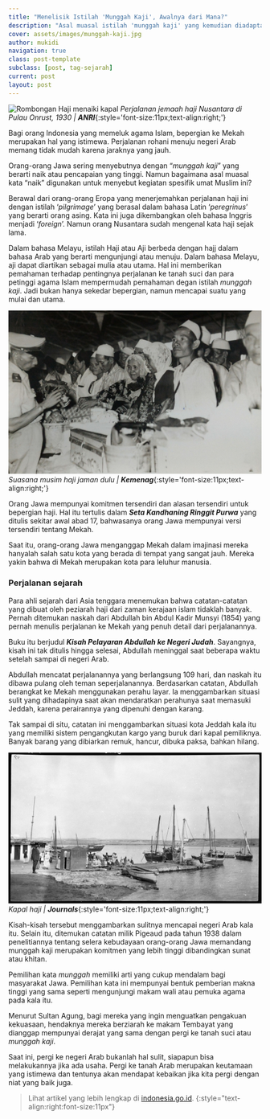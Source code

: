 ```yaml
---
title: "Menelisik Istilah 'Munggah Kaji', Awalnya dari Mana?"
description: "Asal muasal istilah 'munggah kaji' yang kemudian diadaptasi menjadi 'naik haji' dalam bahasa Indonesia untuk menyebutkan pelaksanaan Ibadah Haji umat Muslim"
cover: assets/images/munggah-kaji.jpg
author: mukidi
navigation: true
class: post-template
subclass: [post, tag-sejarah]
current: post
layout: post
---
```


![Rombongan Haji menaiki kapal](https://indonesia.go.id/assets/img/content_image/1562815939_Jemaah_haji_di_Pulau_Onrust,_1930.jpeg)
_Perjalanan jemaah haji Nusantara di Pulau Onrust, 1930 | **ANRI**_{:style='font-size:11px;text-align:right;'}

Bagi orang Indonesia yang memeluk agama Islam, bepergian ke Mekah merupakan hal yang istimewa. Perjalanan rohani menuju negeri Arab memang tidak mudah karena jaraknya yang jauh.

Orang-orang Jawa sering menyebutnya dengan “_munggah kaji_” yang berarti naik atau pencapaian yang tinggi. Namun bagaimana asal muasal kata “naik” digunakan untuk menyebut kegiatan spesifik umat Muslim ini?

Berawal dari orang-orang Eropa yang menerjemahkan perjalanan haji ini dengan istilah ‘_pilgrimage_’ yang berasal dalam bahasa Latin ‘_peregrinus_’ yang berarti orang asing. Kata ini juga dikembangkan oleh bahasa Inggris menjadi ‘_foreign_’. Namun orang Nusantara sudah mengenal kata haji sejak lama.

Dalam bahasa Melayu, istilah Haji atau Aji berbeda dengan hajj dalam bahasa Arab yang berarti mengunjungi atau menuju. Dalam bahasa Melayu, aji dapat diartikan sebagai mulia atau utama. Hal ini memberikan pemahaman terhadap pentingnya perjalanan ke tanah suci dan para petinggi agama Islam mempermudah pemahaman degan istilah _munggah kaji_. Jadi bukan hanya sekedar bepergian, namun mencapai suatu yang mulai dan utama.

![Suasana musim Haji](/assets/images/suasana-musim-haji.jpg)
_Suasana musim haji jaman dulu | **Kemenag**_{:style='font-size:11px;text-align:right;'}

Orang Jawa mempunyai komitmen tersendiri dan alasan tersendiri untuk bepergian haji. Hal itu tertulis dalam _**Seta Kandhaning Ringgit Purwa**_ yang ditulis sekitar awal abad 17, bahwasanya orang Jawa mempunyai versi tersendiri tentang Mekah.

Saat itu, orang-orang Jawa menganggap Mekah dalam imajinasi mereka hanyalah salah satu kota yang berada di tempat yang sangat jauh. Mereka yakin bahwa di Mekah merupakan kota para leluhur manusia.

### Perjalanan sejarah

Para ahli sejarah dari Asia tenggara menemukan bahwa catatan-catatan yang dibuat oleh peziarah haji dari zaman kerajaan islam tidaklah banyak. Pernah ditemukan naskah dari Abdullah bin Abdul Kadir Munsyi (1854) yang pernah menulis perjalanan ke Mekah yang penuh detail dari perjalanannya.

Buku itu berjudul _**Kisah Pelayaran Abdullah ke Negeri Judah**_. Sayangnya, kisah ini tak ditulis hingga selesai, Abdullah meninggal saat beberapa waktu setelah sampai di negeri Arab.

Abdullah mencatat perjalanannya yang berlangsung 109 hari, dan naskah itu dibawa pulang oleh teman seperjalanannya. Berdasarkan catatan, Abdullah berangkat ke Mekah menggunakan perahu layar. Ia menggambarkan situasi sulit yang dihadapinya saat akan mendaratkan perahunya saat memasuki Jeddah, karena perairannya yang dipenuhi dengan karang.

Tak sampai di situ, catatan ini menggambarkan situasi kota Jeddah kala itu yang memiliki sistem pengangkutan kargo yang buruk dari kapal pemiliknya. Banyak barang yang dibiarkan remuk, hancur, dibuka paksa, bahkan hilang.

![Kapal haji](/assets/images/kapal-haji.jpg)
_Kapal haji | **Journals**_{:style='font-size:11px;text-align:right;'}

Kisah-kisah tersebut menggambarkan sulitnya mencapai negeri Arab kala itu. Selain itu, ditemukan catatan milik Pigeaud pada tahun 1938 dalam penelitiannya tentang selera kebudayaan orang-orang Jawa memandang munggah kaji merupakan komitmen yang lebih tinggi dibandingkan sunat atau khitan.

Pemilihan kata _munggah_ memiliki arti yang cukup mendalam bagi masyarakat Jawa. Pemilihan kata ini mempunyai bentuk pemberian makna tinggi yang sama seperti mengunjungi makam wali atau pemuka agama pada kala itu.

Menurut Sultan Agung, bagi mereka yang ingin menguatkan pengakuan kekuasaan, hendaknya mereka berziarah ke makam Tembayat yang dianggap mempunyai derajat yang sama dengan pergi ke tanah suci atau _munggah kaji_.

Saat ini, pergi ke negeri Arab bukanlah hal sulit, siapapun bisa melakukannya jika ada usaha. Pergi ke tanah Arab merupakan keutamaan yang istimewa dan tentunya akan mendapat kebaikan jika kita pergi dengan niat yang baik juga.

> Lihat artikel yang lebih lengkap di 
[indonesia.go.id](https://indonesia.go.id/ragam/budaya/kebudayaan/munggah-kaji-perjalanan-mencapai-keutamaan).
{:style="text-align:right:font-size:11px"}
